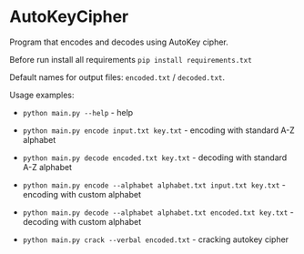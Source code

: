 # AutoKeyCipher
Program that encodes and decodes using AutoKey cipher.

Before run install all requirements
`pip install requirements.txt`

Default names for output files: `encoded.txt` / `decoded.txt`.

Usage examples:

* `python main.py --help` - help

* `python main.py encode input.txt key.txt` - encoding with standard A-Z alphabet

* `python main.py decode encoded.txt key.txt` - decoding with standard A-Z alphabet

* `python main.py encode --alphabet alphabet.txt input.txt key.txt` - encoding with custom alphabet

* `python main.py decode --alphabet alphabet.txt encoded.txt key.txt` - decoding with custom alphabet

* `python main.py crack --verbal encoded.txt` - cracking autokey cipher
